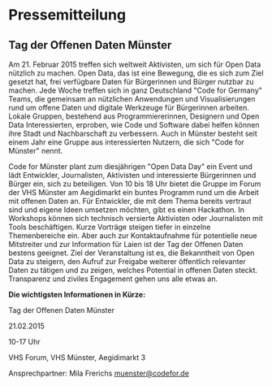# Pressemitteilung

## Tag der Offenen Daten Münster

Am 21. Februar 2015 treffen sich weltweit Aktivisten, um sich für Open Data nützlich zu machen. Open Data, das ist eine Bewegung, die es sich zum Ziel gesetzt hat, frei verfügbare Daten für Bürgerinnen und Bürger nutzbar zu machen. Jede Woche treffen sich in ganz Deutschland "Code for Germany" Teams, die gemeinsam an nützlichen Anwendungen und Visualisierungen rund um offene Daten und digitale Werkzeuge für Bürgerinnen arbeiten. Lokale Gruppen, bestehend aus Programmiererinnen, Designern und Open Data Interessierten, erproben, wie Code und Software dabei helfen können ihre Stadt und Nachbarschaft zu verbessern. Auch in Münster besteht seit einem Jahr eine Gruppe aus interessierten Nutzern, die sich "Code for Münster" nennt.  

Code for Münster plant zum diesjährigen "Open Data Day" ein Event und lädt Entwickler, Journalisten, Aktivisten und interessierte Bürgerinnen und Bürger ein, sich zu beteiligen. Von 10 bis 18 Uhr bietet die Gruppe im Forum der VHS Münster am Aegidimarkt ein buntes Programm rund um die Arbeit mit offenen Daten an. Für Entwickler, die mit dem Thema bereits vertraut sind und eigene Ideen umsetzen möchten, gibt es einen Hackathon. In Workshops können sich technisch versierte Aktivisten oder Journalisten mit Tools beschäftigen. Kurze Vorträge steigen tiefer in einzelne Themenbereiche ein. Aber auch zur Kontaktaufnahme für potentielle neue Mitstreiter und zur Information für Laien ist der Tag der Offenen Daten bestens geeignet. Ziel der Veranstaltung ist es, die Bekanntheit von Open Data zu steigern, den Aufruf zur Freigabe weiterer öffentlich relevanter Daten zu tätigen und zu zeigen, welches Potential in offenen Daten steckt. Transparenz und ziviles Engagement gehen uns alle etwas an.


**Die wichtigsten Informationen in Kürze:**

Tag der Offenen Daten Münster

21.02.2015

10-17 Uhr

VHS Forum, VHS Münster, Aegidimarkt 3

Ansprechpartner: Mila Frerichs muenster@codefor.de
